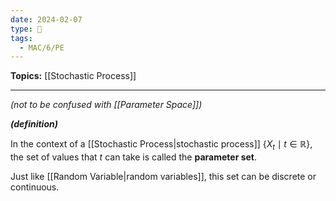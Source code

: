 ```yaml
---
date: 2024-02-07
type: 🧠
tags:
  - MAC/6/PE
---
```


**Topics:** [[Stochastic Process]]

---

_(not to be confused with [[Parameter Space]])_

_**(definition)**_

In the context of a [[Stochastic Process|stochastic process]] $\left\{X_{t} \mid t \in \mathbb{R}\right\}$, the set of values that $t$ can take is called the **parameter set**.

Just like [[Random Variable|random variables]], this set can be discrete or continuous. 
